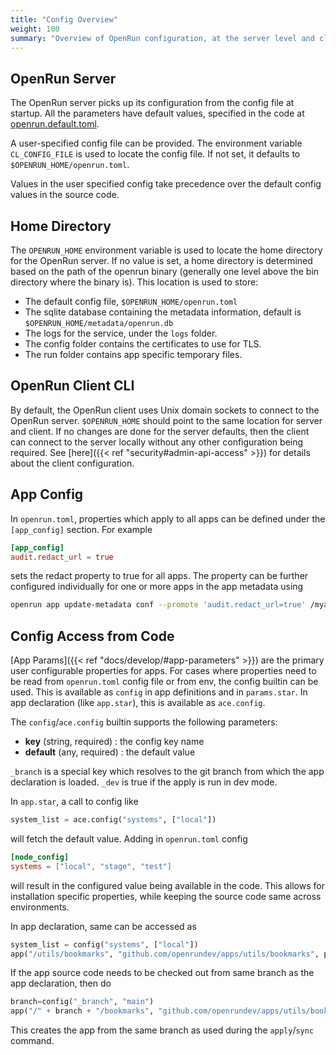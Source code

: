 ```yaml
---
title: "Config Overview"
weight: 100
summary: "Overview of OpenRun configuration, at the server level and client level and the $OPENRUN_HOME location for files"
---
```


## OpenRun Server

The OpenRun server picks up its configuration from the config file at startup. All the parameters have default values, specified in the code at [openrun.default.toml](https://github.com/openrundev/openrun/blob/main/internal/system/openrun.default.toml).

A user-specified config file can be provided. The environment variable `CL_CONFIG_FILE` is used to locate the config file. If not set, it defaults to `$OPENRUN_HOME/openrun.toml`.

Values in the user specified config take precedence over the default config values in the source code.

## Home Directory

The `OPENRUN_HOME` environment variable is used to locate the home directory for the OpenRun server. If no value is set, a home directory is determined based on the path of the openrun binary (generally one level above the bin directory where the binary is). This location is used to store:

- The default config file, `$OPENRUN_HOME/openrun.toml`
- The sqlite database containing the metadata information, default is `$OPENRUN_HOME/metadata/openrun.db`
- The logs for the service, under the `logs` folder.
- The config folder contains the certificates to use for TLS.
- The run folder contains app specific temporary files.

## OpenRun Client CLI

By default, the OpenRun client uses Unix domain sockets to connect to the OpenRun server. `$OPENRUN_HOME` should point to the same location for server and client. If no changes are done for the server defaults, then the client can connect to the server locally without any other configuration being required. See [here]({{< ref "security#admin-api-access" >}}) for details about the client configuration.

## App Config

In `openrun.toml`, properties which apply to all apps can be defined under the `[app_config]` section. For example

```toml {filename="openrun.toml"}
[app_config]
audit.redact_url = true
```

sets the redact property to true for all apps. The property can be further configured individually for one or more apps in the app metadata using

```sh
openrun app update-metadata conf --promote 'audit.redact_url=true' /myapp
```

## Config Access from Code

[App Params]({{< ref "docs/develop/#app-parameters" >}}) are the primary user configurable properties for apps. For cases where properties need to be read from `openrun.toml` config file or from env, the config builtin can be used. This is available as `config` in app definitions and in `params.star`. In app declaration (like `app.star`), this is available as `ace.config`.

The `config`/`ace.config` builtin supports the following parameters:

- **key** (string, required) : the config key name
- **default** (any, required) : the default value

`_branch` is a special key which resolves to the git branch from which the app declaration is loaded. `_dev` is true if the apply is run in dev mode.

In `app.star`, a call to config like

```python {filename="app.star"}
system_list = ace.config("systems", ["local"])
```

will fetch the default value. Adding in `openrun.toml` config

```toml {filename="openrun.toml"}
[node_config]
systems = ["local", "stage", "test"]
```

will result in the configured value being available in the code. This allows for installation specific properties, while keeping the source code same across environments.

In app declaration, same can be accessed as

```python {filename="utils.star"}
system_list = config("systems", ["local"])
app("/utils/bookmarks", "github.com/openrundev/apps/utils/bookmarks", params={"systems"=systems_list})
```

If the app source code needs to be checked out from same branch as the app declaration, then do

```python {filename="apps.star"}
branch=config("_branch", "main")
app("/" + branch + "/bookmarks", "github.com/openrundev/apps/utils/bookmarks", git_branch=branch)
```

This creates the app from the same branch as used during the `apply`/`sync` command.
